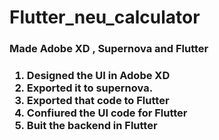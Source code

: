 # Flutter_neu_calculator


<h3> Made Adobe XD , Supernova and Flutter <h3>

1. Designed the UI in Adobe XD
2. Exported it to supernova.
3. Exported that code to Flutter
4. Confiured the UI code for Flutter
5. Buit the backend in Flutter


